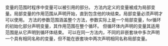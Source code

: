 变量的范围时程序中变量可以被引用的部分。
方法内定义的变量被成为局部变量。局部变量的作用范围从声明开始，直到包含他的块结束。局部变量必须声明才可以使用。
方法的参数范围涵盖整个方法，参数实际上是一个局部变量，for循环的初始化部分声明变量，其作用范围在整个循环。
但循环体内声明的变量其适用范围是从它声明到循环体结束。
可以在同一方法内，不同的非嵌套块中多次声明一个具有相同名称的变量，但不能在嵌套块中两次声明相同名称局部变量。